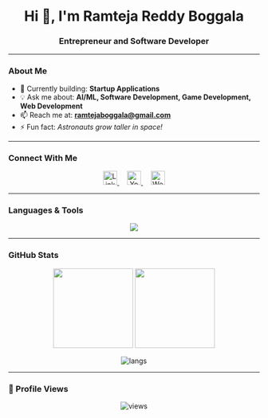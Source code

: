 <!-- Profile Header -->
<h1 align="center">Hi 👋, I'm Ramteja Reddy Boggala</h1>
<h3 align="center">Entrepreneur and Software Developer</h3>


---

### About Me  
- 🔭 Currently building: **Startup Applications**  
- 💡 Ask me about: **AI/ML, Software Development, Game Development, Web Development**  
- 📫 Reach me at: **ramtejaboggala@gmail.com**  
- ⚡ Fun fact: *Astronauts grow taller in space!*  

---

### Connect With Me  
<p align="center">
  <a href="https://linkedin.com/in/ramteja-reddy-boggala-2145a1236" target="_blank">
    <img src="https://img.icons8.com/ios-filled/50/linkedin.png" alt="LinkedIn" width="28"/>
  </a>
  &nbsp;&nbsp;&nbsp;
  <a href="https://www.youtube.com/@ramtejaboggala" target="_blank">
    <img src="https://img.icons8.com/ios-filled/50/youtube-play.png" alt="YouTube" width="28"/>
  </a>
  &nbsp;&nbsp;&nbsp;
  <a href="https://ramtejareddy.netlify.app/" target="_blank">
    <img src="https://img.icons8.com/ios-filled/50/domain.png" alt="Website" width="28"/>
  </a>
</p>



---

### Languages & Tools  
<p align="center">
  <img src="https://skillicons.dev/icons?i=aws,cs,css,express,firebase,flask,git,html,java,js,mongodb,mysql,nodejs,php,postman,python,pytorch,react,tailwind,tensorflow,unity&perline=8" />
</p>

---

### GitHub Stats  
<p align="center">
  <img src="https://github-readme-stats.vercel.app/api?username=ramteja24&show_icons=true&theme=tokyonight" height="160px"/>
  <img src="https://github-readme-streak-stats.herokuapp.com/?user=ramteja24&theme=tokyonight" height="160px"/>
</p>

<p align="center">
  <img src="https://github-readme-stats.vercel.app/api/top-langs?username=ramteja24&show_icons=true&locale=en&layout=compact&theme=tokyonight" alt="langs" />
</p>

---

### 🚀 Profile Views  
<p align="center">
  <img src="https://komarev.com/ghpvc/?username=ramteja24&label=Profile%20Views&color=blueviolet&style=flat" alt="views" />
</p>
